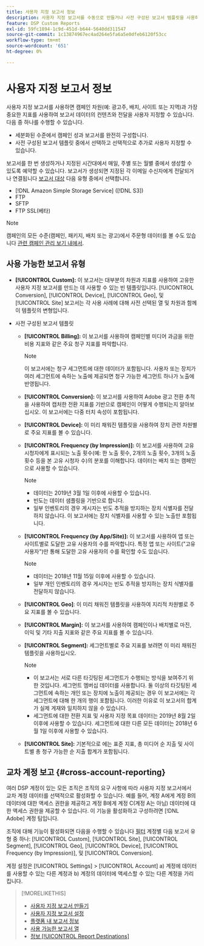 ```yaml
---
title: 사용자 지정 보고서 정보
description: 사용자 지정 보고서를 수동으로 만들거나 사전 구성된 보고서 템플릿을 사용하는 옵션에 대해 알아봅니다.
feature: DSP Custom Reports
exl-id: 59fc1894-1c9d-451d-b644-5640dd311547
source-git-commit: 1c13874967ec4ad264e5fa6a5e0dfeb6120f53cc
workflow-type: tm+mt
source-wordcount: '651'
ht-degree: 0%

---
```


# 사용자 지정 보고서 정보

사용자 지정 보고서를 사용하면 캠페인 차원(예: 광고주, 배치, 사이트 또는 지역)과 가장 중요한 지표를 사용하여 보고서 데이터의 컨텐츠와 전달을 사용자 지정할 수 있습니다. 다음 중 하나를 수행할 수 있습니다.

* 세분화된 수준에서 캠페인 성과 보고서를 완전히 구성합니다.
* 사전 구성된 보고서 템플릿 중에서 선택하고 선택적으로 추가로 사용자 지정할 수 있습니다.

보고서를 한 번 생성하거나 지정된 시간대에서 매일, 주별 또는 월별 중에서 생성할 수 있도록 예약할 수 있습니다. 보고서가 생성되면 지정된 각 이메일 수신자에게 전달되거나 연결됩니다 [보고서 대상](/help/dsp/reports/report-destinations/report-destination-about.md) 다음 유형 중에서 선택합니다.

* [!DNL Amazon Simple Storage Service] ([!DNL S3])
* FTP
* SFTP
* FTP SSL(베타)

>[!NOTE]
>
>캠페인의 모든 수준(캠페인, 패키지, 배치 또는 광고)에서 주문형 데이터를 볼 수도 있습니다 [관련 캠페인 관리 보기 내에서](/help/dsp/campaign-management/reports/campaign-reports-about.md).

## 사용 가능한 보고서 유형

* **[!UICONTROL Custom]:** 이 보고서는 대부분의 차원과 지표를 사용하여 고유한 사용자 지정 보고서를 만드는 데 사용할 수 있는 빈 템플릿입니다. [!UICONTROL Conversion], [!UICONTROL Device], [!UICONTROL Geo], 및 [!UICONTROL Site] 보고서는 각 사용 사례에 대해 사전 선택된 열 및 차원과 함께 이 템플릿의 변형입니다.

* 사전 구성된 보고서 템플릿

   * **[!UICONTROL Billing]:** 이 보고서를 사용하여 캠페인별 미디어 과금을 위한 비용 지표와 같은 주요 청구 지표를 파악합니다.

      >[!NOTE]
      >
      >이 보고서에는 청구 세그먼트에 대한 데이터가 포함됩니다. 사용자 또는 장치가 여러 세그먼트에 속하는 노출에 제공되면 청구 가능한 세그먼트 하나가 노출에 반영됩니다.

   * **[!UICONTROL Conversion]:** 이 보고서를 사용하여 Adobe 광고 전환 추적을 사용하여 캡처한 전환 지표를 기반으로 캠페인이 어떻게 수행되는지 알아보십시오. 이 보고서에는 다중 터치 속성이 포함됩니다.

   * **[!UICONTROL Device]:** 이 미리 채워진 템플릿을 사용하여 장치 관련 차원별로 주요 지표를 볼 수 있습니다.

   * **[!UICONTROL Frequency (by Impression)]:** 이 보고서를 사용하여 고유 시청자에게 표시되는 노출 횟수(예: 한 노출 횟수, 2개의 노출 횟수, 3개의 노출 횟수 등을 본 고유 시청자 수)의 분포를 이해합니다. 데이터는 배치 또는 캠페인으로 사용할 수 있습니다.

      >[!NOTE]
      >
      >* 데이터는 2019년 3월 1일 이후에 사용할 수 있습니다.
      >* 빈도는 데이터 샘플링을 기반으로 합니다.
      >* 일부 인벤토리의 경우 게시자는 빈도 추적을 방지하는 장치 식별자를 전달하지 않습니다. 이 보고서에는 장치 식별자를 사용할 수 있는 노출만 포함됩니다.


   * **[!UICONTROL Frequency (by App/Site)]:** 이 보고서를 사용하여 앱 또는 사이트별로 도달한 고유 사용자의 수를 파악합니다. 특정 앱 또는 사이트(&quot;고유 사용자&quot;)만 통해 도달한 고유 사용자의 수를 확인할 수도 있습니다.

      >[!NOTE]
      >
      >* 데이터는 2018년 11월 15일 이후에 사용할 수 있습니다.
      >* 일부 개인 인벤토리의 경우 게시자는 빈도 추적을 방지하는 장치 식별자를 전달하지 않습니다.


   * **[!UICONTROL Geo]**: 이 미리 채워진 템플릿을 사용하여 지리적 차원별로 주요 지표를 볼 수 있습니다.

   * **[!UICONTROL Margin]:** 이 보고서를 사용하여 캠페인이나 배치별로 마진, 이익 및 기타 지출 지표와 같은 주요 지표를 볼 수 있습니다.

   * **[!UICONTROL Segment]:** 세그먼트별로 주요 지표를 보려면 이 미리 채워진 템플릿을 사용하십시오.

      >[!NOTE]
      >
      >* 이 보고서는 서로 다른 타깃팅된 세그먼트가 수행되는 방식을 보여주기 위한 것입니다. 세그먼트 멤버십 데이터를 사용합니다. 둘 이상의 타깃팅된 세그먼트에 속하는 개인 또는 장치에 노출이 제공되는 경우 이 보고서에는 각 세그먼트에 대해 한 개의 행이 포함됩니다. 이러한 이유로 이 보고서의 합계가 실제 게재와 일치하지 않을 수 있습니다.
      >* 세그먼트에 대한 전환 지표 및 사용자 지정 목표 데이터는 2019년 8월 2일 이후에 사용할 수 있습니다. 세그먼트에 대한 다른 모든 데이터는 2018년 6월 1일 이후에 사용할 수 있습니다.


   * **[!UICONTROL Site]:** 기본적으로 에는 표준 지표, 총 미디어 순 지출 및 사이트별 총 청구 가능한 순 지출 합계가 포함됩니다.

## 교차 계정 보고 {#cross-account-reporting}

여러 DSP 계정이 있는 모든 조직은 조직의 요구 사항에 따라 사용자 지정 보고서에서 교차 계정 데이터를 선택적으로 활성화할 수 있습니다. 예를 들어, 계정 A에게 계정 B의 데이터에 대한 액세스 권한을 제공하고 계정 B에게 계정 C(계정 A는 아님) 데이터에 대한 액세스 권한을 제공할 수 있습니다. 이 기능을 활성화하고 구성하려면 [!DNL Adobe] 계정 팀입니다.

조직에 대해 기능이 활성화되면 다음을 수행할 수 있습니다 [필터](report-settings.md) 계정별 다음 보고서 유형 중 하나:  [!UICONTROL Custom], [!UICONTROL Site], [!UICONTROL Segment], [!UICONTROL Geo], [!UICONTROL Device], [!UICONTROL Frequency (by Impression)], 및 [!UICONTROL Conversion].

계정 설정은 [!UICONTROL Settings] > [!UICONTROL Account] a) 계정에 데이터를 사용할 수 있는 다른 계정과 b) 계정의 데이터에 액세스할 수 있는 다른 계정을 가리킵니다.

>[!MORELIKETHIS]
>
>* [사용자 지정 보고서 만들기](/help/dsp/reports/report-create.md)
>* [사용자 지정 보고서 설정](/help/dsp/reports/report-settings.md)
>* [플랫폼 내 보고서 정보](/help/dsp/campaign-management/reports/campaign-reports-about.md)
>* [사용 가능한 보고서 열](/help/dsp/reports/report-columns.md)
>* [정보 [!UICONTROL Report Destinations]](/help/dsp/reports/report-destinations/report-destination-about.md)

